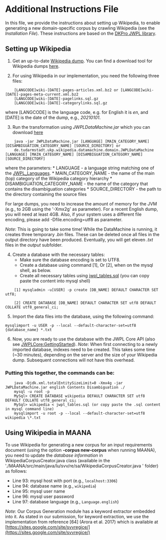 # Additional Instructions File

In this file, we provide the instructions about setting up Wikipedia, to enable generating a new domain-specific corpus by crawling Wikipedia (see the *Installation File*). These instructions are based on the [DKPro JWPL library](https://dkpro.github.io/dkpro-jwpl/). 


## Setting up Wikipedia

1. Get an up-to-date [Wikipedia dump](https://dumps.wikimedia.org/backup-index.html). You can find a download tool for Wikipedia dumps [here](https://github.com/pacurromon/wp-download).


2. For using Wikipedia in our implementation, you need the following three files:
```
    [LANGCODE]wiki-[DATE]-pages-articles.xml.bz2 or [LANGCODE]wiki-[DATE]-pages-meta-current.xml.bz2
    [LANGCODE]wiki-[DATE]-pagelinks.sql.gz
    [LANGCODE]wiki-[DATE]-categorylinks.sql.gz
```
where [LANGCODE] is the language code, e.g. for English it is *en*, and [DATE] is the date of the dump, e.g., *20210101*.  

3. Run the transformation using *JWPLDataMachine.jar* which you can download [here](https://github.com/dkpro/dkpro-jwpl/releases/tag/de.tudarmstadt.ukp.wikipedia-1.1.0)
```
    java -jar JWPLDataMachine.jar [LANGUAGE] [MAIN_CATEGORY_NAME] [DISAMBIGUATION_CATEGORY_NAME] [SOURCE_DIRECTORY] or
    de.tudarmstadt.ukp.wikipedia.datamachine.domain.JWPLDataMachine [LANGUAGE] [MAIN_CATEGORY_NAME] [DISAMBIGUATION_CATEGORY_NAME] [SOURCE_DIRECTORY]
```    
where the parameters: 
    * LANGUAGE - a language string matching one of the [JWPL_Languages](https://dkpro.github.io/dkpro-jwpl/JWPL_Languages/).
    * MAIN_CATEGORY_NAME - the name of the main (top) category of the Wikipedia category hierarchy
    * DISAMBIGUATION_CATEGORY_NAME - the name of the category that contains the disambiguation categories
    * SOURCE_DIRECTORY - the path to the directory containing the source files

For large dumps, you need to increase the amount of memory for the JVM (e.g., to 2GB using the '-Xmx2g' as parameter). For a recent English dump, you will need at least 4GB. Also, if your system uses a different file encoding, please add -Dfile.encoding=utf8 as parameter.
        
*Note*: This is going to take some time! While the DataMachine is running, it creates three temporary *.bin* files. These can be deleted once all files in the output directory have been produced. Eventually, you will get eleven *.txt* files in the *output* subfolder.

4. Create a database with the necessary tables:
    * Make sure the database encoding is set to UTF8.
    * Create a database using command [1], Or [2], when on the mysql shell, as below. 
    * Create all necessary tables using [jwpl_tables.sql](https://github.com/dkpro/dkpro-jwpl/blob/master/de.tudarmstadt.ukp.wikipedia.wikimachine/jwpl_tables.sql) (you can copy paste the content into mysql shell)
    
    
```
    [1] mysqladmin -u[USER] -p create [DB_NAME] DEFAULT CHARACTER SET utf8; 

    [2] CREATE DATABASE [DB_NAME] DEFAULT CHARACTER SET utf8 DEFAULT COLLATE utf8_general_ci;
```
    
5. Import the data files into the database, using the following command: 

```
mysqlimport -u USER -p --local --default-character-set=utf8 {database_name} *.txt
```

6. Now, you are ready to use the database with the JWPL Core API (also see [JWPLCore:GettingStarted](https://dkpro.github.io/dkpro-jwpl/JWPLCore_GettingStarted/)). *Note*: When first connecting to a newly imported database, indexes need to be created. This takes some time (~30 minutes), depending on the server and the size of your Wikipedia dump. Subsequent connections will not have this overhead.

### Putting this together, the commands can be:
```
    java -Djdk.xml.totalEntitySizeLimit=0 -Xmx4g -jar JWPLDataMachine.jar english Contents Disambiguation ./ 
    mysql -u root -p
    MySql> CREATE DATABASE wikipedia DEFAULT CHARACTER SET utf8 DEFAULT COLLATE utf8_general_ci; 
    MySql> wikipedia < jwpl_tables.sql (or copy paste the .sql content in mysql command line)
    mysqlimport -u root -p --local --default-character-set=utf8 wikipedia \*.txt 
```


## Using Wikipedia in MAANA 
To use Wikipedia for generating a new corpus for an input requirements document (using the option **-corpus new-corpus** when running MAANA), you need to update the *database information* in WikipediaCorpusCreator.java class (available in the './MAANA/src/main/java/lu/svv/re/sa/WikipediaCorpusCreator.java ' folder) as follows: 

* Line 93: mysql host with port (e.g., ``localhost:3306``)
* Line 94: database name (e.g., ``wikipedia``)
* Line 95: mysql user name
* Line 96: mysql user password
* Line 97: database language (e.g., ``Language.english``)

*Note*: Our Corpus Generation module has a keyword extractor embedded into it. As stated in our submission, for keyword extraction, we use the implementation from reference [64] (Arora et al. 2017) which is available at [https://sites.google.com/site/svvregice/](https://sites.google.com/site/svvregice/)